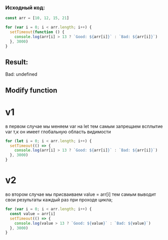 ### Исходный код:

```javascript
const arr = [10, 12, 15, 21]

for (var i = 0; i < arr.length; i++) {
  setTimeout(function () {
    console.log(arr[i] > 13 ? `Good: ${arr[i]}` : `Bad: ${arr[i]}`)
  }, 3000)
}
```

## Result:

Bad: undefined

## Modify function

# v1

в первом случае мы меняем var на let тем самым запрещаем всплытие var т,к он имеет глобальную область видимости

```javascript
for (let i = 0; i < arr.length; i++) {
  setTimeout(() => {
    console.log(arr[i] > 13 ? `Good: ${arr[i]}` : `Bad: ${arr[i]}`)
  }, 3000)
}
```

# v2

во втором случае мы присваиваем value = arr[i] тем самым выводит свои результаты каждый раз при проходе цикла;

```javascript
for (var i = 0; i < arr.length; i++) {
  const value = arr[i]
  setTimeout(() => {
    console.log(value > 13 ? `Good: ${value}` : `Bad: ${value}`)
  }, 3000)
}
```
